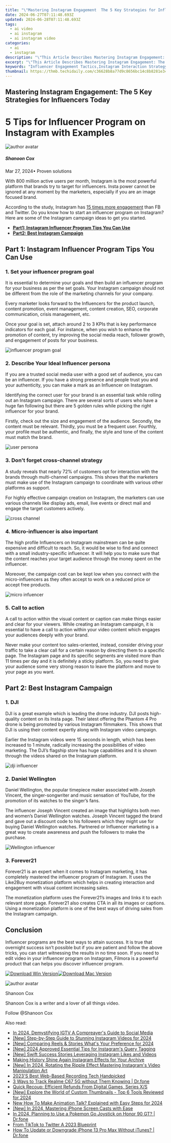 ```yaml
---
title: "\"Mastering Instagram Engagement  The 5 Key Strategies for Influencers Today for 2024\""
date: 2024-06-27T07:11:48.693Z
updated: 2024-06-28T07:11:48.693Z
tags:
  - ai video
  - ai instagram
  - ai instagram video
categories:
  - ai
  - instagram
description: "\"This Article Describes Mastering Instagram Engagement: The 5 Key Strategies for Influencers Today for 2024\""
excerpt: "\"This Article Describes Mastering Instagram Engagement: The 5 Key Strategies for Influencers Today for 2024\""
keywords: "Influencer Engagement Tactics,Instagram Interaction Strategy,Social Media Post Optimization,Hashtag Use for Reach,Content Creation Best Practices,Follower Growth Techniques,Brand Partnership on Insta"
thumbnail: https://thmb.techidaily.com/c36628b8a77d9c8656bc14c8b8281e34c21620e4322ca2c6d47a165e3e9293b6.png
---
```


## Mastering Instagram Engagement: The 5 Key Strategies for Influencers Today

# 5 Tips for Influencer Program on Instagram with Examples


![author avatar](https://images.wondershare.com/filmora/article-images/shannon-cox.jpg)

##### Shanoon Cox

 Mar 27, 2024• Proven solutions

 With 800 million active users per month, Instagram is the most powerful platform that brands try to target for influencers. Insta power cannot be ignored at any moment by the marketers, especially if you are an image focused brand.

 According to the study, Instagram has [15 times more engagement](https://oursocialtimes.com/16-statistics-to-show-why-marketers-need-instagram/) than FB and Twitter. Do you know how to start an influencer program on Instagram? Here are some of the Instagram campaign ideas to get you started.

* [**Part1: Instagram Influencer Program Tips You Can Use**](#part1)
* [**Part2: Best Instagram Campaign**](#part2)

## Part 1: Instagram Influencer Program Tips You Can Use

### 1\. Set your influencer program goal

 It is essential to determine your goals and then build an influencer program for your business as per the set goals. Your Instagram campaign should not be different from the role of the marketing channels for your company.

 Every marketer looks forward to the Influencers for the product launch, content promotion, event management, content creation, SEO, corporate communication, crisis management, etc.

 Once your goal is set, attach around 2 to 3 KPIs that is key performance indicators for each goal. For instance, when you wish to enhance the promotion of content, try improving the social media reach, follower growth, and engagement of posts for your business.


![influencer program goal](https://images.wondershare.com/filmora/article-images/influencer-program-goal.JPG)

### 2\. Describe Your Ideal Influencer persona

 If you are a trusted social media user with a good set of audience, you can be an influencer. If you have a strong presence and people trust you and your authenticity, you can make a mark as an Influencer on Instagram.

 Identifying the correct user for your brand is an essential task while rolling out an Instagram campaign. There are several sorts of users who have a huge fan following but there are 5 golden rules while picking the right influencer for your brand.

 Firstly, check out the size and engagement of the audience. Secondly, the content must be relevant. Thirdly, you must be a frequent user. Fourthly, your profile must be authentic, and finally, the style and tone of the content must match the brand.


![user persona](https://images.wondershare.com/filmora/article-images/user-persona.JPG)

### 3\. Don't forget cross-channel strategy

 A study reveals that nearly 72% of customers opt for interaction with the brands through multi-channel campaigns. This shows that the marketers must make use of the Instagram campaign to coordinate with various other platforms as support.

 For highly effective campaign creation on Instagram, the marketers can use various channels like display ads, email, live events or direct mail and engage the target customers actively.


![cross channel](https://images.wondershare.com/filmora/article-images/cross-channel.JPG)

### 4\. Micro-influencer is also important

 The high profile Influencers on Instagram mainstream can be quite expensive and difficult to reach. So, it would be wise to find and connect with a small industry-specific influencer. It will help you to make sure that the content reaches your target audience through the money spent on the influencer.

 Moreover, the campaign cost can be kept low when you connect with the micro-influencers as they often accept to work on a reduced price or accept free products.


![micro infuencer](https://images.wondershare.com/filmora/article-images/micro-infuencer.JPG)

### 5\. Call to action

 A call to action within the visual content or caption can make things easier and clear for your viewers. While creating an Instagram campaign, it is essential to have a call to action within your video content which engages your audiences deeply with your brand.

 Never make your content too sales-oriented, instead, consider driving your traffic to take a clear call for a certain reason by directing them to a specific page. The Instagram page and its specific segments are visited more than 11 times per day and it is definitely a sticky platform. So, you need to give your audience some very strong reason to leave the platform and move to your page as you want.

## Part 2: Best Instagram Campaign

### 1\. DJI

 DJI is a great example which is leading the drone industry. DJI posts high-quality content on its Insta page. Their latest offering the Phantom 4 Pro drone is being promoted by various Instagram filmmakers. This shows that DJI is using their content expertly along with Instagram video campaign.

 Earlier the Instagram videos were 15 seconds in length, which has been increased to 1 minute, radically increasing the possibilities of video marketing. The DJI’s flagship store has huge capabilities and it is shown through the videos shared on the Instagram platform.


![dji influencer](https://images.wondershare.com/filmora/article-images/dji-influencer.JPG)

### 2\. Daniel Wellington

 Daniel Wellington, the popular timepiece maker associated with Joseph Vincent, the singer-songwriter and music sensation of YouTube, for the promotion of its watches to the singer’s fans.

 The influencer Joseph Vincent created an image that highlights both men and women’s Daniel Wellington watches. Joseph Vincent tagged the brand and gave out a discount code to his followers which they might use for buying Daniel Wellington watches. Partnered or Influencer marketing is a great way to create awareness and push the followers to make the purchase.


![Wellington influencer](https://images.wondershare.com/filmora/article-images/Wellington-influencer.JPG)

### 3\. Forever21

 Forever21 is an expert when it comes to Instagram marketing, it has completely mastered the influencer program of Instagram. It uses the Like2Buy monetization platform which helps in creating interaction and engagement with visual content increasing sales.

 The monetization platform uses the Forever21’s images and links it to each relevant store page. Forever21 also creates CTA in all its images or captions. Using a monetization platform is one of the best ways of driving sales from the Instagram campaign.

## Conclusion

 Influencer programs are the best ways to attain success. It is true that overnight success isn’t possible but if you are patient and follow the above tricks, you can start witnessing the results in no time soon. If you need to edit video in your influencer program on Instagram, Filmora is a powerful product that can helps you discover influencer program.

[![Download Win Version](https://images.wondershare.com/filmora/guide/download-btn-win.jpg)](https://tools.techidaily.com/wondershare/filmora/download/)[![Download Mac Version](https://images.wondershare.com/filmora/guide/download-btn-mac.jpg)](https://tools.techidaily.com/wondershare/filmora/download/)


![author avatar](https://images.wondershare.com/filmora/article-images/shannon-cox.jpg)

Shanoon Cox

Shanoon Cox is a writer and a lover of all things video.

Follow @Shanoon Cox

<span class="atpl-alsoreadstyle">Also read:</span>
<div><ul>
<li><a href="https://instagram-clips.techidaily.com/in-2024-demystifying-igtv-a-compreayers-guide-to-social-media/"><u>In 2024, Demystifying IGTV  A Compreayer's Guide to Social Media</u></a></li>
<li><a href="https://instagram-clips.techidaily.com/new-step-by-step-guide-to-stunning-instagram-videos-for-2024/"><u>[New] Step-by-Step Guide to Stunning Instagram Videos for 2024</u></a></li>
<li><a href="https://instagram-clips.techidaily.com/new-comparing-reels-and-stories-whats-your-preference-for-2024/"><u>[New] Comparing Reels & Stories  What's Your Preference for 2024</u></a></li>
<li><a href="https://instagram-clips.techidaily.com/new-2024-approved-essential-tips-for-instagrams-query-tagging/"><u>[New] 2024 Approved  Essential Tips for Instagram's Query Tagging</u></a></li>
<li><a href="https://instagram-clips.techidaily.com/new-swift-success-stories-leveraging-instagram-likes-and-videos/"><u>[New] Swift Success Stories  Leveraging Instagram Likes and Videos</u></a></li>
<li><a href="https://instagram-clips.techidaily.com/making-history-shine-again-instagram-effects-for-your-archive/"><u>Making History Shine Again  Instagram Effects for Your Archive</u></a></li>
<li><a href="https://instagram-clips.techidaily.com/new-in-2024-rotating-the-ripple-effect-mastering-instagrams-video-manipulation-art/"><u>[New] In 2024, Rotating the Ripple Effect  Mastering Instagram's Video Manipulation Art</u></a></li>
<li><a href="https://video-capture.techidaily.com/2023s-best-web-based-recording-tech-handpicked/"><u>2023'S Best Web-Based Recording Tech Handpicked</u></a></li>
<li><a href="https://android-location-track.techidaily.com/3-ways-to-track-realme-c67-5g-without-them-knowing-drfone-by-drfone-virtual-android/"><u>3 Ways to Track Realme C67 5G without Them Knowing | Dr.fone</u></a></li>
<li><a href="https://games-able.techidaily.com/quick-recoup-efficient-refunds-from-digital-games-series-xs/"><u>Quick Recoup: Efficient Refunds From Digital Games, Series X/S</u></a></li>
<li><a href="https://facebook-video-share.techidaily.com/new-explore-the-world-of-custom-thumbnails-top-6-tools-reviewed-for-2024/"><u>[New] Explore the World of Custom Thumbnails - Top 6 Tools Reviewed for 2024</u></a></li>
<li><a href="https://ai-voice-clone.techidaily.com/new-how-to-make-animation-talk-explained-with-easy-steps-for-2024/"><u>New How To Make Animation Talk? Explained with Easy Steps for 2024</u></a></li>
<li><a href="https://screen-video-capture.techidaily.com/new-in-2024-mastering-iphone-screen-casts-with-ease/"><u>[New] In 2024, Mastering iPhone Screen Casts with Ease</u></a></li>
<li><a href="https://pokemon-go-android.techidaily.com/in-2024-planning-to-use-a-pokemon-go-joystick-on-honor-90-gt-drfone-by-drfone-virtual-android/"><u>In 2024, Planning to Use a Pokemon Go Joystick on Honor 90 GT? | Dr.fone</u></a></li>
<li><a href="https://twitter-videos.techidaily.com/from-tiktok-to-twitter-a-2023-blueprint/"><u>From TikTok to Twitter  A 2023 Blueprint</u></a></li>
<li><a href="https://review-topics.techidaily.com/how-to-update-or-downgrade-iphone-13-pro-max-without-itunes-drfone-by-drfone-ios-system-repair-ios-system-repair/"><u>How To Update or Downgrade iPhone 13 Pro Max Without iTunes? | Dr.fone</u></a></li>
</ul></div>

<ins class="adsbygoogle"
      style="display:block"
      data-ad-client="ca-pub-7571918770474297"
      data-ad-slot="8358498916"
      data-ad-format="auto"
      data-full-width-responsive="true"></ins>
